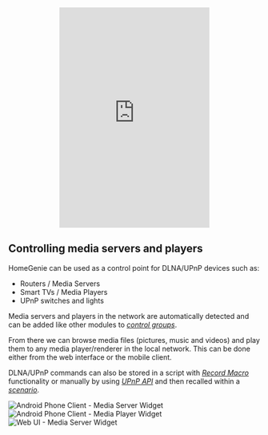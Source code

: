 <div class="content-margin" align="center">
    <iframe self="size-medium" height="440" src="https://www.youtube.com/embed/ygilmTwLSJ0?rel=0" frameborder="0" allowfullscreen></iframe>
</div>

## Controlling media servers and players

HomeGenie can be used as a control point for DLNA/UPnP devices such as:

- Routers / Media Servers
- Smart TVs / Media Players
- UPnP switches and lights

Media servers and players in the network are automatically detected
and can be added like other modules to *[control groups](#/docs/configure)*.

From there we can browse media files (pictures, music and videos) and play
them to any media player/renderer in the local network.
This can be done either from the web interface or the mobile client.

DLNA/UPnP commands can also be stored in a script with *[Record Macro](#/docs/scenarios)*
functionality or manually by using *[UPnP API](./api/mig/mig_api_upnp.html)* 
and then recalled within a *[scenario](#/docs/scenarios)*.

<div class="media-container" data-ui-load="@lib/controllers/view_pager"
    data-o-slide="true" data-o-paging="true">
    <img self="size-small" title="Android Phone Client - Media Server Widget" src="images/hgplus/hg_phone_media_server.jpg">
    <img self="size-small" title="Android Phone Client - Media Player Widget" src="images/hgplus/hg_phone_media_player.jpg">
    <img self="size-medium" title="Web UI - Media Server Widget" src="images/docs/media_server_widget_00.jpg">
</div>
